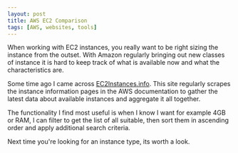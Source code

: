 ```yaml
---
layout: post
title: AWS EC2 Comparison
tags: [AWS, websites, tools]
---
```

When working with EC2 instances, you really want to be right sizing the instance from the outset. With Amazon regularly bringing out new classes of instance it is hard to keep track of what is available now and what the characteristics are.

Some time ago I came across [EC2Instances.info](https://www.ec2instances.info). This site regularly scrapes the instance information pages in the AWS documentation to gather the latest data about available instances and aggregate it all together.

The functionality I find most useful is when I know I want for example 4GB or RAM, I can filter to get the list of all suitable, then sort them in ascending order and apply additional search criteria.

Next time you're looking for an instance type, its worth a look.
